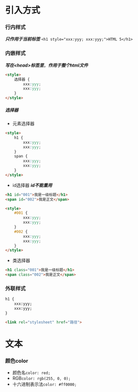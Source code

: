 # 引入方式
### 行内样式
***只作用于当前标签***
`<h1 style="xxx:yyy; xxx:yyy;">HTML 5</h1>`
### 内嵌样式
***写在\<head\>标签里***，***作用于整个html文件***
```html
<style>
	选择器 {
		xxx:yyy;
		xxx:yyy;
	}
</style>
```
##### 选择器
- 元素选择器
```html
<style>
	h1 {
		xxx:yyy;
		xxx:yyy;
	}
	span {
		xxx:yyy;
		xxx:yyy;
	}
</style>
```
- id选择器
***id不能重用***
```html
<h1 id="001">我是一级标题</h1>
<span id="002">我是正文</span>
```
```html
<style>
	#001 {
		xxx:yyy;
		xxx:yyy;
	}
	#002 {
		xxx:yyy;
		xxx:yyy;
	}
</style>
```
- 类选择器
```html
<h1 class="001">我是一级标题</h1>
<span class="002">我是正文</span>
```
### 外联样式
```html
h1 {
	xxx:yyy;
	xxx:yyy;
}
```
```html
<link rel="stylesheet" href="路径">
```
# 文本
### 颜色color
- 颜色名`color: red;`
- RGB`color: rgb(255, 0, 0);`
- 十六进制表示法`color: #ff0000;`















